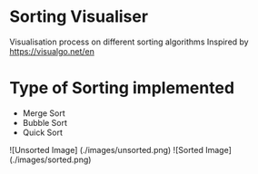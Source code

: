 # Sorting Visualiser
Visualisation process on different sorting algorithms
Inspired by https://visualgo.net/en 



# Type of Sorting implemented
- Merge Sort 
- Bubble Sort
- Quick Sort 

![Unsorted Image] (./images/unsorted.png)
![Sorted Image] (./images/sorted.png)

